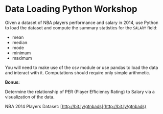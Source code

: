 # Data Loading Python Workshop

Given a dataset of NBA players performance and salary in 2014, use Python to load the dataset and compute the summary statistics for the `SALARY` field:

- mean
- median
- mode
- minimum
- maximum

You will need to make use of the csv module or use pandas to load the data and interact with it. Computations should require only simple arithmetic.

**Bonus:**

Determine the relationship of PER (Player Efficiency Rating) to Salary via a visualization of the data.


NBA 2014 Players Dataset: [http://bit.ly/gtnbads](http://bit.ly/gtnbads)
